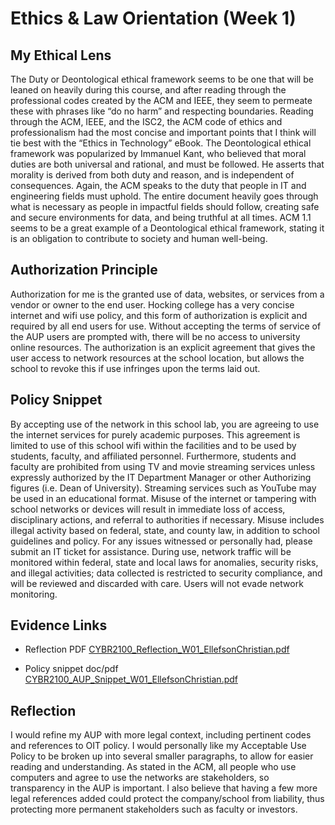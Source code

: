 # Ethics & Law Orientation (Week 1)

## My Ethical Lens
The Duty or Deontological ethical framework seems to be one that will be leaned on heavily during this course, and after reading through the professional codes created by the ACM and IEEE, they seem to permeate these with phrases like “do no harm” and respecting boundaries. Reading through the ACM, IEEE, and the ISC2, the ACM code of ethics and professionalism had the most concise and important points that I think will tie best with the “Ethics in Technology” eBook. The Deontological ethical framework was popularized by Immanuel Kant, who believed that moral duties are both universal and rational, and must be followed. He asserts that morality is derived from both duty and reason, and is independent of consequences. Again, the ACM speaks to the duty that people in IT and engineering fields must uphold. The entire document heavily goes through what is necessary as people in impactful fields should follow, creating safe and secure environments for data, and being truthful at all times. ACM 1.1 seems to be a great example of a Deontological ethical framework, stating it is an obligation to contribute to society and human well-being. 


## Authorization Principle
Authorization for me is the granted use of data, websites, or services from a vendor or owner to the end user. Hocking college has a very concise internet and wifi use policy, and this form of authorization is explicit and required by all end users for use.  Without accepting the terms of service of the AUP users are prompted with, there will be no access to university online resources. The authorization is an explicit agreement that gives the user access to network resources at the school location, but allows the school to revoke this if use infringes upon the terms laid out. 


## Policy Snippet
By accepting use of the network in this school lab, you are agreeing to use the internet services for purely academic purposes. This agreement is limited to use of this school wifi within the facilities and to be used by students, faculty, and affiliated personnel. Furthermore, students and faculty are prohibited from using TV and movie streaming services unless expressly authorized by the IT Department Manager or other Authorizing figures (i.e. Dean of University). Streaming services such as YouTube may be used in an educational format. Misuse of the internet or tampering with school networks or devices will result in immediate loss of access, disciplinary actions, and referral to authorities if necessary. Misuse includes illegal activity based on federal, state, and county law, in addition to school guidelines and policy. For any issues witnessed or personally had, please submit an IT ticket for assistance. During use, network traffic will be monitored within federal, state and local laws for anomalies, security risks, and illegal activities; data collected is restricted to security compliance, and will be reviewed and discarded with care. Users will not evade network monitoring. 

## Evidence Links
- Reflection PDF
  [CYBR2100_Reflection_W01_EllefsonChristian.pdf](https://github.com/user-attachments/files/21944964/CYBR2100_Reflection_W01_EllefsonChristian.pdf)

- Policy snippet doc/pdf
  [CYBR2100_AUP_Snippet_W01_EllefsonChristian.pdf](https://github.com/user-attachments/files/21944960/CYBR2100_AUP_Snippet_W01_EllefsonChristian.pdf)



## Reflection
I would refine my AUP with more legal context, including pertinent codes and references to OIT policy. I would personally like my Acceptable Use Policy to be broken up into several smaller paragraphs, to allow for easier reading and understanding. As stated in the ACM, all people who use computers and agree to use the networks are stakeholders, so transparency in the AUP is important. I also believe that having a few more legal references added could protect the company/school from liability, thus protecting more permanent stakeholders such as faculty or investors. 
